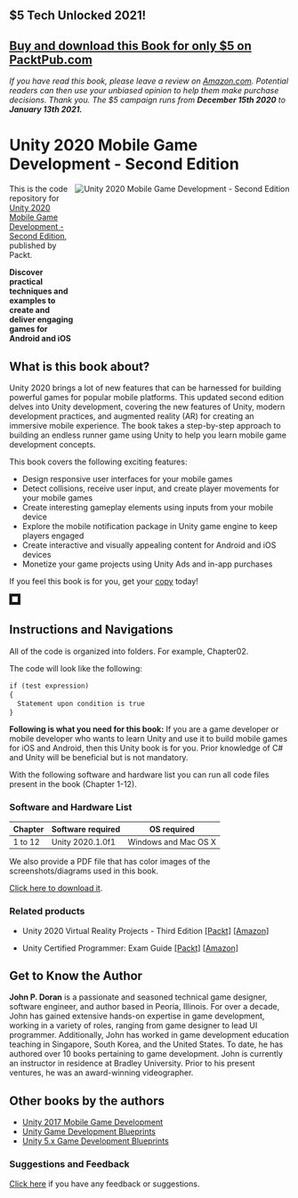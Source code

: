 ## $5 Tech Unlocked 2021!
[Buy and download this Book for only $5 on PacktPub.com](https://www.packtpub.com/product/unity-2020-mobile-game-development-second-edition/9781838987336)
-----
*If you have read this book, please leave a review on [Amazon.com](https://www.amazon.com/gp/product/1838987339).     Potential readers can then use your unbiased opinion to help them make purchase decisions. Thank you. The $5 campaign         runs from __December 15th 2020__ to __January 13th 2021.__*

# Unity 2020 Mobile Game Development - Second Edition

<a href="https://www.packtpub.com/product/unity-2020-mobile-game-development-second-edition/9781838987336?utm_source=github&utm_medium=repository&utm_campaign=9781838987336"><img src="https://static.packt-cdn.com/products/9781838987336/cover/smaller" alt="Unity 2020 Mobile Game Development - Second Edition" height="256px" align="right"></a>

This is the code repository for [Unity 2020 Mobile Game Development - Second Edition](https://www.packtpub.com/product/unity-2020-mobile-game-development-second-edition/9781838987336?utm_source=github&utm_medium=repository&utm_campaign=9781838987336), published by Packt.

**Discover practical techniques and examples to create and deliver engaging games for Android and iOS**

## What is this book about?
Unity 2020 brings a lot of new features that can be harnessed for building powerful games for popular mobile platforms. This updated second edition delves into Unity development, covering the new features of Unity, modern development practices, and augmented reality (AR) for creating an immersive mobile experience. The book takes a step-by-step approach to building an endless runner game using Unity to help you learn mobile game development concepts.

This book covers the following exciting features: 
* Design responsive user interfaces for your mobile games
* Detect collisions, receive user input, and create player movements for your mobile games
* Create interesting gameplay elements using inputs from your mobile device
* Explore the mobile notification package in Unity game engine to keep players engaged
* Create interactive and visually appealing content for Android and iOS devices
* Monetize your game projects using Unity Ads and in-app purchases

If you feel this book is for you, get your [copy](https://www.amazon.com/dp/1838987339) today!

<a href="https://www.packtpub.com/?utm_source=github&utm_medium=banner&utm_campaign=GitHubBanner"><img src="https://raw.githubusercontent.com/PacktPublishing/GitHub/master/GitHub.png" alt="https://www.packtpub.com/" border="5" /></a>

## Instructions and Navigations
All of the code is organized into folders. For example, Chapter02.

The code will look like the following:
```
if (test expression)
{
  Statement upon condition is true
}
```

**Following is what you need for this book:**
If you are a game developer or mobile developer who wants to learn Unity and use it to build mobile games for iOS and Android, then this Unity book is for you. Prior knowledge of C# and Unity will be beneficial but is not mandatory.

With the following software and hardware list you can run all code files present in the book (Chapter 1-12).

### Software and Hardware List

| Chapter  | Software required                   | OS required                        |
| -------- | ------------------------------------| -----------------------------------|
| 1 to 12        | Unity 2020.1.0f1                    | Windows and Mac OS X |

We also provide a PDF file that has color images of the screenshots/diagrams used in this book. 

[Click here to download it](https://static.packt-cdn.com/downloads/9781838987336_ColorImages.pdf).

### Related products <Other books you may enjoy>
* Unity 2020 Virtual Reality Projects - Third Edition [[Packt]](https://www.packtpub.com/product/unity-2020-virtual-reality-projects-third-edition/9781839217333?utm_source=github&utm_medium=repository&utm_campaign=9781839217333) [[Amazon]](https://www.amazon.com/dp/1839217332)

* Unity Certified Programmer: Exam Guide [[Packt]](https://www.packtpub.com/product/unity-certified-programmer-exam-guide/9781838828424?utm_source=github&utm_medium=repository&utm_campaign=9781838828424) [[Amazon]](https://www.amazon.com/dp/1838828427)

## Get to Know the Author
**John P. Doran**
is a passionate and seasoned technical game designer, software engineer, and author based in Peoria, Illinois.
For over a decade, John has gained extensive hands-on expertise in game development, working in a variety of roles, ranging from game designer to lead UI programmer. Additionally, John has worked in game development education teaching in Singapore, South Korea, and the United States. To date, he has authored over 10 books pertaining to game development.
John is currently an instructor in residence at Bradley University. Prior to his present ventures, he was an award-winning videographer.


## Other books by the authors
* [Unity 2017 Mobile Game Development](https://www.packtpub.com/product/unity-2017-mobile-game-development/9781787288713?utm_source=github&utm_medium=repository&utm_campaign=9781787288713)
* [Unity Game Development Blueprints](https://www.packtpub.com/product/unity-game-development-blueprints/9781783553655?utm_source=github&utm_medium=repository&utm_campaign=9781783553655)
* [Unity 5.x Game Development Blueprints](https://www.packtpub.com/product/unity-5-x-game-development-blueprints/9781785883118?utm_source=github&utm_medium=repository&utm_campaign=9781785883118)

### Suggestions and Feedback
[Click here](https://docs.google.com/forms/d/e/1FAIpQLSdy7dATC6QmEL81FIUuymZ0Wy9vH1jHkvpY57OiMeKGqib_Ow/viewform) if you have any feedback or suggestions.
